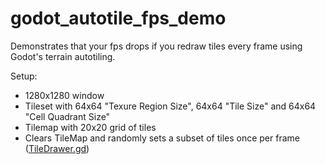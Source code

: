 # godot_autotile_fps_demo

Demonstrates that your fps drops if you redraw tiles every frame using Godot's terrain autotiling.

Setup:
- 1280x1280 window
- Tileset with 64x64 "Texure Region Size", 64x64 "Tile Size" and 64x64 "Cell Quadrant Size"
- Tilemap with 20x20 grid of tiles
- Clears TileMap and randomly sets a subset of tiles once per frame ([TileDrawer.gd](TileDrawer.gd))
